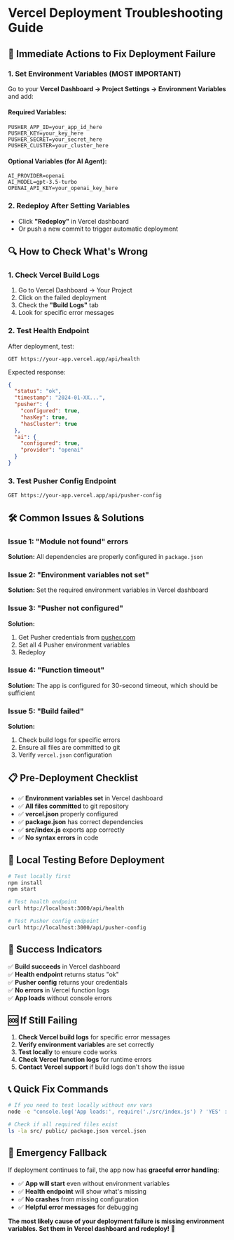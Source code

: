 # Vercel Deployment Troubleshooting Guide

## 🚨 **Immediate Actions to Fix Deployment Failure**

### **1. Set Environment Variables (MOST IMPORTANT)**

Go to your **Vercel Dashboard → Project Settings → Environment Variables** and add:

#### **Required Variables:**
```
PUSHER_APP_ID=your_app_id_here
PUSHER_KEY=your_key_here
PUSHER_SECRET=your_secret_here
PUSHER_CLUSTER=your_cluster_here
```

#### **Optional Variables (for AI Agent):**
```
AI_PROVIDER=openai
AI_MODEL=gpt-3.5-turbo
OPENAI_API_KEY=your_openai_key_here
```

### **2. Redeploy After Setting Variables**
- Click **"Redeploy"** in Vercel dashboard
- Or push a new commit to trigger automatic deployment

## 🔍 **How to Check What's Wrong**

### **1. Check Vercel Build Logs**
1. Go to Vercel Dashboard → Your Project
2. Click on the failed deployment
3. Check the **"Build Logs"** tab
4. Look for specific error messages

### **2. Test Health Endpoint**
After deployment, test:
```
GET https://your-app.vercel.app/api/health
```

Expected response:
```json
{
  "status": "ok",
  "timestamp": "2024-01-XX...",
  "pusher": {
    "configured": true,
    "hasKey": true,
    "hasCluster": true
  },
  "ai": {
    "configured": true,
    "provider": "openai"
  }
}
```

### **3. Test Pusher Config Endpoint**
```
GET https://your-app.vercel.app/api/pusher-config
```

## 🛠️ **Common Issues & Solutions**

### **Issue 1: "Module not found" errors**
**Solution:** All dependencies are properly configured in `package.json`

### **Issue 2: "Environment variables not set"**
**Solution:** Set the required environment variables in Vercel dashboard

### **Issue 3: "Pusher not configured"**
**Solution:** 
1. Get Pusher credentials from [pusher.com](https://pusher.com)
2. Set all 4 Pusher environment variables
3. Redeploy

### **Issue 4: "Function timeout"**
**Solution:** The app is configured for 30-second timeout, which should be sufficient

### **Issue 5: "Build failed"**
**Solution:** 
1. Check build logs for specific errors
2. Ensure all files are committed to git
3. Verify `vercel.json` configuration

## 📋 **Pre-Deployment Checklist**

- ✅ **Environment variables set** in Vercel dashboard
- ✅ **All files committed** to git repository
- ✅ **vercel.json** properly configured
- ✅ **package.json** has correct dependencies
- ✅ **src/index.js** exports app correctly
- ✅ **No syntax errors** in code

## 🧪 **Local Testing Before Deployment**

```bash
# Test locally first
npm install
npm start

# Test health endpoint
curl http://localhost:3000/api/health

# Test Pusher config endpoint
curl http://localhost:3000/api/pusher-config
```

## 🎯 **Success Indicators**

✅ **Build succeeds** in Vercel dashboard  
✅ **Health endpoint** returns status "ok"  
✅ **Pusher config** returns your credentials  
✅ **No errors** in Vercel function logs  
✅ **App loads** without console errors  

## 🆘 **If Still Failing**

1. **Check Vercel build logs** for specific error messages
2. **Verify environment variables** are set correctly
3. **Test locally** to ensure code works
4. **Check Vercel function logs** for runtime errors
5. **Contact Vercel support** if build logs don't show the issue

## 📞 **Quick Fix Commands**

```bash
# If you need to test locally without env vars
node -e "console.log('App loads:', require('./src/index.js') ? 'YES' : 'NO')"

# Check if all required files exist
ls -la src/ public/ package.json vercel.json
```

## 🔧 **Emergency Fallback**

If deployment continues to fail, the app now has **graceful error handling**:
- ✅ **App will start** even without environment variables
- ✅ **Health endpoint** will show what's missing
- ✅ **No crashes** from missing configuration
- ✅ **Helpful error messages** for debugging

**The most likely cause of your deployment failure is missing environment variables. Set them in Vercel dashboard and redeploy!** 🚀
